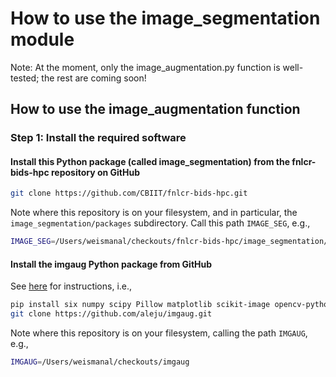 # How to use the image_segmentation module

Note: At the moment, only the image_augmentation.py function is well-tested; the rest are coming soon!

## How to use the image_augmentation function

### Step 1: Install the required software

#### Install this Python package (called image_segmentation) from the fnlcr-bids-hpc repository on GitHub

```bash
git clone https://github.com/CBIIT/fnlcr-bids-hpc.git
```

Note where this repository is on your filesystem, and in particular, the `image_segmentation/packages` subdirectory.  Call this path `IMAGE_SEG`, e.g.,

```bash
IMAGE_SEG=/Users/weismanal/checkouts/fnlcr-bids-hpc/image_segmentation/packages
```

#### Install the imgaug Python package from GitHub

See [here](https://imgaug.readthedocs.io/en/latest/source/installation.html) for instructions, i.e.,

```bash
pip install six numpy scipy Pillow matplotlib scikit-image opencv-python imageio Shapely
git clone https://github.com/aleju/imgaug.git
```

Note where this repository is on your filesystem, calling the path `IMGAUG`, e.g.,

```bash
IMGAUG=/Users/weismanal/checkouts/imgaug
```